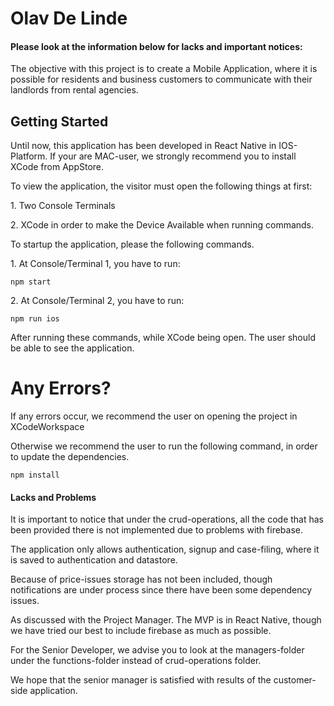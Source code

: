 <h1>Olav De Linde</h1>
<h4>Please look at the information below for lacks and important notices:</h4>

<p>The objective with this project is to create a Mobile Application,
where it is possible for residents and business customers to communicate with
their landlords from rental agencies.</p>

<h2>Getting Started</h2>
<p>Until now, this application has been developed in React Native in IOS-Platform.
If your are MAC-user, we strongly recommend you to install XCode from AppStore.</p>
<p>To view the application, the visitor must open the following things at first:</p>
<p>1. Two Console Terminals</p>
<p>2. XCode in order to make the Device Available when running commands.</p>

<p>To startup the application, please the following commands.</p>
<p>1. At Console/Terminal 1, you have to run:</p>

```npm start```

<p>2. At Console/Terminal 2, you have to run:</p>

```npm run ios```

<p>After running these commands, while XCode being open. 
The user should be able to see the application.</p>

<h1>Any Errors?</h1>
<p>If any errors occur, we recommend the user on opening the project in XCodeWorkspace</p>
<p>Otherwise we recommend the user to run the following command,
in order to update the dependencies.</p>

```npm install```

<h4>Lacks and Problems</h4>
<p>It is important to notice that under the crud-operations, all the code that has been provided there is not implemented due to problems with firebase.</p>
<p>The application only allows authentication, signup and case-filing, where it is saved to authentication and datastore.</p>
<p>Because of price-issues storage has not been included, though notifications are under process since there have been some dependency issues.</p>
<p>As discussed with the Project Manager. The MVP is in React Native, though we have tried our best to include firebase as much as possible.</p>
<p>For the Senior Developer, we advise you to look at the managers-folder under the functions-folder instead of crud-operations folder.</p>
<p>We hope that the senior manager is satisfied with results of the customer-side application.</p>
